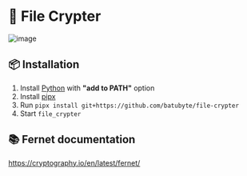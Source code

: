 # 🔐 File Crypter
![image](https://github.com/user-attachments/assets/3ea1856e-a8fb-459d-b2fc-8bf9b5a41547)

## 📦 Installation
1. Install [Python](https://www.python.org/downloads) with **"add to PATH"** option
2. Install [pipx](https://pipx.pypa.io/latest/installation/#installing-pipx)
3. Run ``pipx install git+https://github.com/batubyte/file-crypter``
4. Start ``file_crypter``

## 📚 Fernet documentation
https://cryptography.io/en/latest/fernet/
